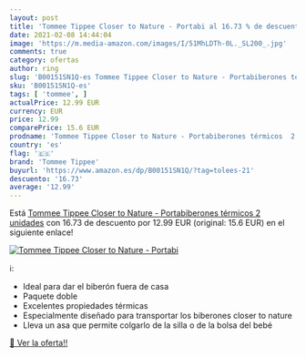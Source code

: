 ```yaml
---
layout: post
title: 'Tommee Tippee Closer to Nature - Portabi al 16.73 % de descuento'
date: 2021-02-08 14:44:04
image: 'https://m.media-amazon.com/images/I/51MhLDTh-0L._SL200_.jpg'
comments: true
category: ofertas
author: ring
slug: 'B00151SN1Q-es Tommee Tippee Closer to Nature - Portabiberones térmicos 2...'
sku: 'B00151SN1Q-es'
tags: [ 'tommee', ]
actualPrice: 12.99 EUR
currency: EUR
price: 12.99
comparePrice: 15.6 EUR
prodname: 'Tommee Tippee Closer to Nature - Portabiberones térmicos  2 unidades'
country: 'es'
flag: '🇪🇸'
brand: 'Tommee Tippee'
buyurl: 'https://www.amazon.es/dp/B00151SN1Q/?tag=tolees-21'
descuento: '16.73'
average: '12.99'
---
```


Está [Tommee Tippee Closer to Nature - Portabiberones térmicos  2 unidades](https://www.amazon.es/dp/B00151SN1Q/?tag=tolees-21) con 16.73 de descuento por 12.99 EUR (original: 15.6 EUR) en el siguiente enlace!

[![Tommee Tippee Closer to Nature - Portabi](https://m.media-amazon.com/images/I/51MhLDTh-0L._SL200_.jpg)](https://www.amazon.es/dp/B00151SN1Q/?tag=tolees-21)

ℹ️:

- Ideal para dar el biberón fuera de casa
- Paquete doble
- Excelentes propiedades térmicas
- Especialmente diseñado para transportar los biberones closer to nature
- Lleva un asa que permite colgarlo de la silla o de la bolsa del bebé

[🛒 Ver la oferta!!](https://www.amazon.es/dp/B00151SN1Q/?tag=tolees-21)
